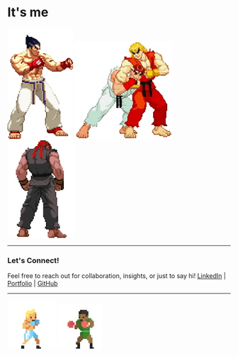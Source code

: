 # It's me
<div class="gif-container">
  <!-- Small Screen GIF (for mobile or half-screen width) -->
  <img src="https://github.com/Bhazooka/Bhazooka/raw/main/Ken_Ryu_Bumb.gif" class="small-screen" height="325" width="370" alt="Image">
  
  <!-- Large Screen GIFs (for full laptop/desktop screen width) -->
  <img src="https://github.com/Bhazooka/Bhazooka/raw/main/Kazuya_Stance.gif" class="large-screen" height="250" alt="Image">
  <img src="https://github.com/Bhazooka/Bhazooka/raw/main/Ken_Ryu_Play.gif" class="large-screen" width="220" height="220" alt="Image">
  <img src="https://github.com/Bhazooka/Bhazooka/raw/main/Dark_Ryu_Stance.gif" class="large-screen" height="220" alt="Image">
</div>

<style>
  /* Hide small screen GIF by default */
  .small-screen {
    display: none;
  }

  /* smaller screens */
  @media (max-width: 768px) {
    .small-screen {
      display: block;
    }
    .large-screen {
      display: none;
    }
  }
</style>

---

### Let's Connect!
Feel free to reach out for collaboration, insights, or just to say hi!
[LinkedIn](https://www.linkedin.com/in/baraka-bukanga/) | [Portfolio](https://www.your-portfolio-link.com) | [GitHub](https://github.com/Bhazooka)

---

<!-- BOXERS GIFS -->
<div>
  <img src="https://github.com/Bhazooka/Bhazooka/raw/main/Boxing_Opp.gif" width="110" alt="Image">
  <img src="https://github.com/Bhazooka/Bhazooka/raw/main/Boxing.gif" width="100" alt="Image">
</div>
